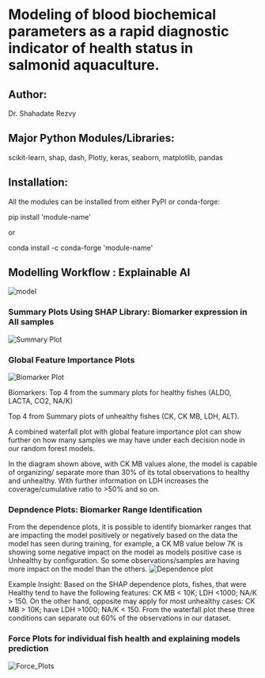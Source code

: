 # Modeling of blood biochemical parameters as a rapid diagnostic indicator of health status in salmonid aquaculture.
##  Author: 
Dr. Shahadate Rezvy

##  Major Python Modules/Libraries: 
scikit-learn, shap, dash, Plotly, keras, seaborn, matplotlib, pandas
##  Installation: 
All the modules can be installed from either PyPI or conda-forge:

pip install 'module-name'

or

conda install -c conda-forge 'module-name'


##  Modelling Workflow : Explainable AI
![model](https://user-images.githubusercontent.com/31511385/115147556-66a8cb80-a053-11eb-86cf-ca1a6c60368e.png)


### Summary Plots Using SHAP Library: Biomarker expression in All samples
![Summary Plot](https://user-images.githubusercontent.com/31511385/115146931-a3bf8e80-a050-11eb-83bb-859ecc2ef547.png)

### Global Feature Importance Plots
![Biomarker Plot](https://user-images.githubusercontent.com/31511385/115146915-96a29f80-a050-11eb-9e40-9d65d7aca7fd.png)

Biomarkers: Top 4 from the summary plots for healthy fishes (ALDO, LACTA, CO2, NA/K)

Top 4 from Summary plots of unhealthy fishes (CK, CK MB, LDH, ALT).

A combined waterfall plot with global feature importance plot can show further on how many samples we may have under each decision node in our random forest models.

In the diagram shown above, with CK MB values alone, the model is capable of organizing/ separate more than 30% of its total observations to healthy and unhealthy. With further information on LDH increases the coverage/cumulative ratio to >50% and so on. 

###  Depndence Plots: Biomarker Range Identification
From the dependence plots, it is possible to identify biomarker ranges that are impacting the model positively or negatively based on the data the model has seen during training, for example, a CK MB value below 7K is showing some negative impact on the model as models positive case is Unhealthy by configuration. So some observations/samples are having more impact on the model than the others.
![Dependence plot](https://user-images.githubusercontent.com/31511385/115146945-b4700480-a050-11eb-9fca-91e3c07213c1.png)

Example Insight:
Based on the SHAP dependence plots, fishes, that were Healthy tend to have the following features:
CK MB < 10K;
LDH <1000;
NA/K > 150.
On the other hand, opposite may apply for most unhealthy cases:
CK MB > 10K;
have LDH >1000;
NA/K < 150.
From the waterfall plot these three conditions can separate out 60% of the observations in our dataset.


### Force Plots for individual fish health and explaining models prediction
![Force_Plots](https://user-images.githubusercontent.com/31511385/115146921-9b675380-a050-11eb-8859-704b4b95950b.png)


